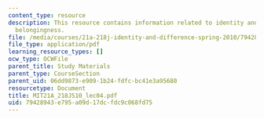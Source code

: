 ```yaml
---
content_type: resource
description: This resource contains information related to identity and categorical
  belongingness.
file: /media/courses/21a-218j-identity-and-difference-spring-2010/79428943e795a09d17dcfdc9c068fd75_MIT21A_218JS10_lec04.pdf
file_type: application/pdf
learning_resource_types: []
ocw_type: OCWFile
parent_title: Study Materials
parent_type: CourseSection
parent_uid: 06dd9873-e909-1b24-fdfc-bc41e3a95680
resourcetype: Document
title: MIT21A_218JS10_lec04.pdf
uid: 79428943-e795-a09d-17dc-fdc9c068fd75
---
```

